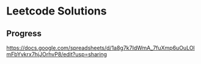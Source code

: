# Leetcode Solutions

## Progress
https://docs.google.com/spreadsheets/d/1a8g7k7IdWmA_7fuXmp6uOuLOlmFbYvkrx7hjJOrhvP8/edit?usp=sharing
